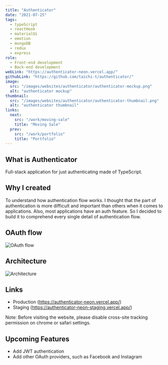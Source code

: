 ```yaml
---
title: "Authenticator"
date: "2021-07-25"
tags:
  - typeScript
  - reactHook
  - materialUi
  - emotion
  - mongoDB
  - redux
  - express
role:
  - Front-end development
  - Back-end development
webLink: "https://authenticator-neon.vercel.app/"
githubLink: "https://github.com/taichi-t/authenticator/"
image:
  src: "/images/websites/authenticator/authenticator-mockup.png"
  alt: "authenticator mockup"
thumbnail:
  src: "/images/websites/authenticator/authenticator-thumbnail.png"
  alt: "authenticator thumbnail"
links:
  next:
    src: "/work/moving-sale"
    title: "Moving Sale"
  prev:
    src: "/work/portfolio"
    title: "Portfolio"
---
```


## What is Authenticator

Full-stack application for just authenticating made of TypeScript.

## Why I created

To understand how authentication flow works. I thought that the part of authentication is more difficult and important than others when it comes to applications. Also, most applications have an auth feature. So I decided to build it to comprehend every single detail of authentication flow.

## OAuth flow

![OAuth flow](/images/websites/authenticator/OAuth-flow.png)

## Architecture

![Architecture](/images/websites/authenticator/architecture.png)

## Links

- Production (https://authenticator-neon.vercel.app/)
- Staging (https://authenticator-neon-staging.vercel.app/)

Note: Before visiting the website, please disable cross-site tracking permission on chrome or safari settings.

## Upcoming Features

- Add JWT authentication
- Add other OAuth providers, such as Facebook and Instagram
